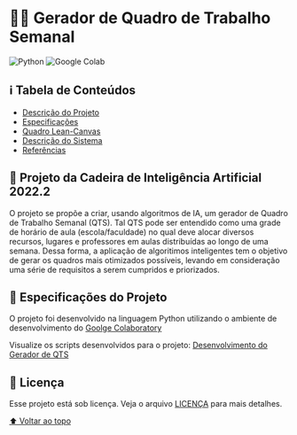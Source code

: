 # 🤖📅 Gerador de Quadro de Trabalho Semanal

![Python](https://img.shields.io/badge/Python-3776AB?style=for-the-badge&logo=python&logoColor=white)
![Google Colab](https://img.shields.io/badge/Google%20Colab-F9AB00?style=for-the-badge&logo=Google%20Colab&logoColor=white)

## ℹ Tabela de Conteúdos
- [Descrição do Projeto](#dart-projeto-da-cadeira-de-inteligência-artificial-20222)
- [Especificações](#-especificações-do-projeto)
- [Quadro Lean-Canvas](lean-canvas)
- [Descrição do Sistema](detalhamento-sistema.md)
- [Referências](referencias)

## :dart: Projeto da Cadeira de Inteligência Artificial 2022.2

O projeto se propõe a criar, usando algoritmos de IA, um gerador de Quadro de Trabalho Semanal (QTS). Tal QTS pode ser entendido como uma grade de horário de aula (escola/faculdade) no qual deve alocar diversos recursos, lugares e professores em aulas distribuídas ao longo de uma semana. Dessa forma, a aplicação de algoritimos inteligentes tem o objetivo de gerar os quadros mais otimizados possíveis, levando em consideração uma série de requisitos a serem cumpridos e priorizados. 

<!-- [Imagem do projeto] -->
<!-- <img src="#" alt="imagem do QTS"> -->

<!-- [Descrição da imagem] -->
<!-- > Um jogo de Browser com a temática de jogo da forca. Trabalho predominantemente funcional feito em Kotlin, juntamente com um tradutor para Java Script. -->

## 📃 Especificações do Projeto

O projeto foi desenvolvido na linguagem Python utilizando o ambiente de desenvolvimento do [Goolge Colaboratory](https://colab.research.google.com/)

Visualize os scripts desenvolvidos para o projeto: [Desenvolvimento do Gerador de QTS](desenvolvimento)

## 📝 Licença

Esse projeto está sob licença. Veja o arquivo [LICENÇA](LICENSE) para mais detalhes.

[⬆ Voltar ao topo](#-gerador-de-quadro-de-trabalho-semanal)<br>
